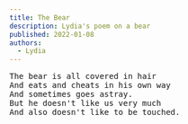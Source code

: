 ```yaml
---
title: The Bear
description: Lydia's poem on a bear
published: 2022-01-08
authors:
  - Lydia
---
```


<pre>The bear is all covered in hair 
And eats and cheats in his own way
And sometimes goes astray.
But he doesn't like us very much 
And also doesn't like to be touched.</pre>